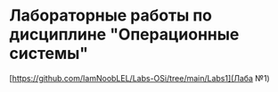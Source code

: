 # Лабораторные работы по дисциплине "Операционные системы"

[https://github.com/IamNoobLEL/Labs-OSi/tree/main/Labs1](Лаба №1)

